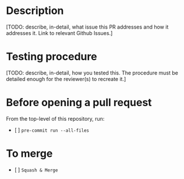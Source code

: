 # Description

\[TODO: describe, in-detail, what issue this PR addresses and how it addresses it. Link to relevant Github Issues.\]

# Testing procedure

\[TODO: describe, in-detail, how you tested this. The procedure must be detailed enough for the reviewer(s) to recreate it.\]

# Before opening a pull request

From the top-level of this repository, run:

- \[ \] `pre-commit run --all-files`

# To merge

- \[ \] `Squash & Merge`
